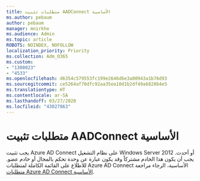 ```yaml
---
title: متطلبات تثبيت AADConnect الأساسية
ms.author: pebaum
author: pebaum
manager: mnirkhe
ms.audience: Admin
ms.topic: article
ROBOTS: NOINDEX, NOFOLLOW
localization_priority: Priority
ms.collection: Adm_O365
ms.custom:
- "1300023"
- "4533"
ms.openlocfilehash: d6354c579553fc199e2646d6e3a00943a1b76d93
ms.sourcegitcommit: ce5264af70dfc92aa35ea10d1b2df49a6820b4e5
ms.translationtype: HT
ms.contentlocale: ar-SA
ms.lasthandoff: 03/27/2020
ms.locfileid: "43027863"
---
```

# <a name="pre-requisites-for-installing-aadconnect"></a>متطلبات تثبيت AADConnect الأساسية

يجب تثبيت Azure AD Connect على نظام التشغيل Windows Server 2012 أو أحدث. يجب أن يكون هذا الخادم مشتركاً وقد يكون عبارة عن وحدة تحكم بالمجال أو خادم عضو.  للاطلاع على القائمة الكاملة لمتطلبات Azure AD Connect الأساسية، الرجاء مراجعة [متطلبات Azure AD Connect الأساسية](https://docs.microsoft.com/azure/active-directory/hybrid/how-to-connect-install-prerequisites).

